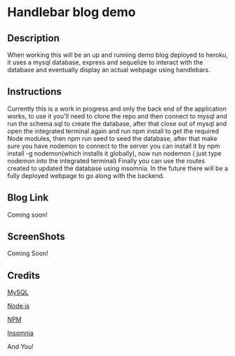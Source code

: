 # Handlebar blog demo

## Description

When working this will be an up and running demo blog deployed to heroku, it uses a mysql database, express and sequelize to interact with the database and eventually display an actual webpage using handlebars.

## Instructions

Currently this is a work in progress and only the back end of the application works, to use it you'll need to clone the repo and then connect to mysql and run the schema.sql to create the database, after that close out of mysql and open the integrated terminal again and run npm install to get the required Node modules, then npm run seed to seed the database, after that make sure you have nodemon to connect to the server you can install it by npm install -g nodemon(which installs it globally),  now run nodemon ( just type nodemon into the integrated terminal) Finally you can use the routes created to updated the database using insomnia. In the future there will be a fully deployed webpage to go along with the backend.

## Blog Link

Coming soon!

## ScreenShots

Coming Soon!

## Credits
 
 [MySQL](https://www.mysql.com/)
 
 [Node.js](https://nodejs.org/en/)
 
 [NPM](https://www.npmjs.com/)
 
 [Insomnia](https://insomnia.rest/)


 And You! 
